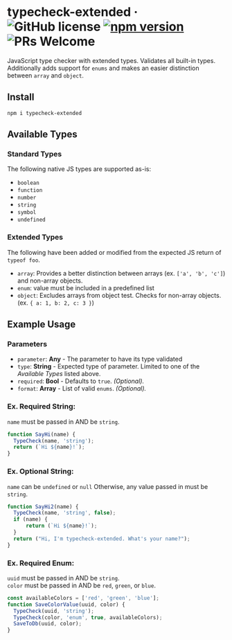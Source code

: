 # typecheck-extended &middot; ![GitHub license](https://img.shields.io/badge/license-MIT-blue.svg) [![npm version](https://img.shields.io/npm/v/typecheck-extended.svg?style=flat)](https://www.npmjs.com/package/typecheck-extended) ![PRs Welcome](https://img.shields.io/badge/PRs-welcome-brightgreen.svg)

JavaScript type checker with extended types. Validates all built-in types. Additionally adds support for `enums` and makes an easier distinction between `array` and `object`.   

## Install

`npm i typecheck-extended`

## Available Types

### Standard Types
The following native JS types are supported as-is: 
- `boolean`
- `function`
- `number`
- `string`
- `symbol`
- `undefined`

### Extended Types
The following have been added or modified from the expected JS return of `typeof foo`.
- `array`: Provides a better distinction between arrays (ex. `['a', 'b', 'c']`) and non-array objects.
- `enum`: value must be included in a predefined list
- `object`: Excludes arrays from object test. Checks for non-array objects. (ex. `{ a: 1, b: 2, c: 3 }`)

## Example Usage


### Parameters
- `parameter`: **Any** - The parameter to have its type validated
- `type`: **String** - Expected type of parameter. Limited to one of the *Available Types* listed above.
- `required`: **Bool** - Defaults to `true`. *(Optional).*
- `format`: **Array** - List of valid `enums`. *(Optional).*


### Ex. Required String:   
`name` must be passed in AND be `string`. 

```javascript
function SayHi(name) {
  TypeCheck(name, 'string');
  return (`Hi ${name}!`);
}
```
### Ex. Optional String:   
`name` can be `undefined` or `null`
Otherwise, any value passed in must be `string`. 

```javascript
function SayHi2(name) {
  TypeCheck(name, 'string', false);
  if (name) {
      return (`Hi ${name}!`);
  }
  return ("Hi, I'm typecheck-extended. What's your name?");
}
```

### Ex. Required Enum:   
`uuid` must be passed in AND be `string`.   
`color` must be passed in AND be `red`, `green`, or `blue`. 
```javascript
const availableColors = ['red', 'green', 'blue'];
function SaveColorValue(uuid, color) {
  TypeCheck(uuid, 'string');
  TypeCheck(color, 'enum', true, availableColors);
  SaveToDb(uuid, color);
}
```
